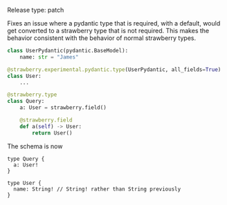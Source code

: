Release type: patch

Fixes an issue where a pydantic type that is required, with a default, would get converted to a strawberry type that is not required.
This makes the behavior consistent with the behavior of normal strawberry types.

```python
class UserPydantic(pydantic.BaseModel):
    name: str = "James"

@strawberry.experimental.pydantic.type(UserPydantic, all_fields=True)
class User:
    ...

@strawberry.type
class Query:
    a: User = strawberry.field()

    @strawberry.field
    def a(self) -> User:
        return User()
```
The schema is now
```
type Query {
  a: User!
}

type User {
  name: String! // String! rather than String previously
}
```

